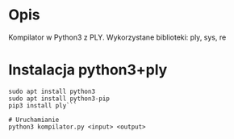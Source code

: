 # Opis
Kompilator w Python3 z PLY.
Wykorzystane biblioteki: ply, sys, re

# Instalacja python3+ply
```sudo apt update
sudo apt install python3
sudo apt install python3-pip
pip3 install ply```

# Uruchamianie
python3 kompilator.py <input> <output>